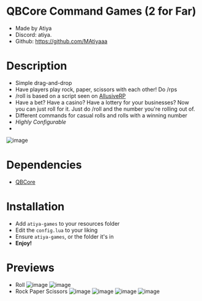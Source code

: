 # QBCore Command Games (2 for Far)
* Made by Atiya
* Discord: atiya.
* Github: https://github.com/MAtiyaaa

# Description
* Simple drag-and-drop
* Have players play rock, paper, scissors with each other! Do /rps
* /roll is based on a script seen on [AllusiveRP](https://discord.gg/allusiverp)
* Have a bet? Have a casino? Have a lottery for your businesses? Now you can just roll for it. Just do /roll and the number you're rolling out of.
* Different commands for casual rolls and rolls with a winning number
* *Highly Configurable*
* 
![image](https://github.com/MAtiyaaa/atiya-games/assets/45663878/3cd654cf-44af-4464-bf65-2ee9c63eb929)

# Dependencies
* [QBCore](https://github.com/qbcore-framework)

# Installation
* Add `atiya-games` to your resources folder
* Edit the `config.lua` to your liking
* Ensure `atiya-games`, or the folder it's in
* **Enjoy!**

# Previews
* Roll
![image](https://github.com/MAtiyaaa/atiya-roll/assets/45663878/15a14c0d-7cfc-4eae-ba14-56a8cd8d3727)
![image](https://github.com/MAtiyaaa/atiya-roll/assets/45663878/4c5aed84-dff1-4cb2-a189-104247cc06f6)
* Rock Paper Scissors
![image](https://github.com/MAtiyaaa/atiya-games/assets/45663878/c394e730-86c3-4ba0-b6a5-af3cd49f95df)
![image](https://github.com/MAtiyaaa/atiya-games/assets/45663878/549f323d-3d40-494f-b2cf-2597dda3c1b3)
![image](https://github.com/MAtiyaaa/atiya-games/assets/45663878/b232832a-263f-402c-9701-7975249d8be3)
![image](https://github.com/MAtiyaaa/atiya-games/assets/45663878/efad3103-77f6-4c19-b58c-463e43595ab4)
